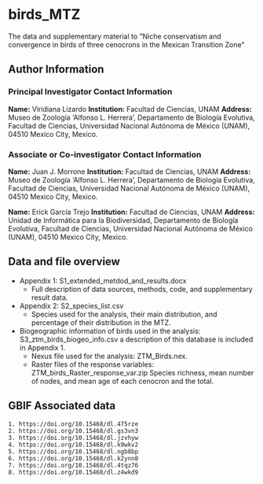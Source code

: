 # birds_MTZ
The data and supplementary material to "Niche conservatism and convergence in birds of three cenocrons in the Mexican Transition Zone"

## Author Information

### Principal Investigator Contact Information
**Name:** Viridiana Lizardo
**Institution:** Facultad de Ciencias, UNAM
**Address:** Museo de Zoología ‘Alfonso L. Herrera’, Departamento de Biología Evolutiva, Facultad de Ciencias, Universidad Nacional Autónoma de México (UNAM), 04510 Mexico City, Mexico.

### Associate or Co-investigator Contact Information
**Name:** Juan J. Morrone
**Institution:** Facultad de Ciencias, UNAM
**Address:** Museo de Zoología ‘Alfonso L. Herrera’, Departamento de Biología Evolutiva, Facultad de Ciencias, Universidad Nacional Autónoma de México (UNAM), 04510 Mexico City, Mexico.

**Name:** Erick García Trejo
**Institution:** Facultad de Ciencias, UNAM
**Address:** Unidad de Informática para la Biodiversidad, Departamento de Biología Evolutiva, Facultad de Ciencias, Universidad Nacional Autónoma de México (UNAM), 04510 Mexico City, Mexico.


## Data and file overview
  - Appendix 1: S1_extended_metdod_and_results.docx
    -  Full description of data sources, methods, code, and supplementary result data.
  - Appendix 2: S2_species_list.csv
    - Species used for the analysis, their main distribution, and percentage of their distribution in the MTZ.
  - Biogeographic information of birds used in the analysis: S3_ztm_birds_biogeo_info.csv
		a description of this database is included in Appendix 1.
	- Nexus file used for the analysis: ZTM_Birds.nex.
	- Raster files of the response variables: ZTM_birds_Raster_response_var.zip
		Species richness, mean number of nodes, and mean age of each cenocron and the total.
    
## GBIF Associated data
	1. https://doi.org/10.15468/dl.475rze
	2. https://doi.org/10.15468/dl.gs3vn3
	3. https://doi.org/10.15468/dl.jzvhyw
	4. https://doi.org/10.15468/dl.k9wkv2
	5. https://doi.org/10.15468/dl.ngb8bp
	6. https://doi.org/10.15468/dl.k2ynn8
	7. https://doi.org/10.15468/dl.4tqz76
	8. https://doi.org/10.15468/dl.z4wkd9

    
